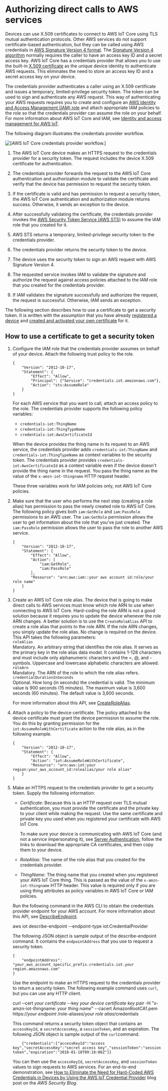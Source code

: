 # Authorizing direct calls to AWS services<a name="authorizing-direct-aws"></a>

Devices can use X\.509 certificates to connect to AWS IoT Core using TLS mutual authentication protocols\. Other AWS services do not support certificate\-based authentication, but they can be called using AWS credentials in [AWS Signature Version 4 format](https://docs.aws.amazon.com/general/latest/gr/signature-version-4.html)\. The [Signature Version 4 algorithm](https://docs.aws.amazon.com/AmazonS3/latest/API/sig-v4-authenticating-requests.html) normally requires the caller to have an access key ID and a secret access key\. AWS IoT Core has a credentials provider that allows you to use the built\-in [X\.509 certificate](x509-client-certs.html) as the unique device identity to authenticate AWS requests\. This eliminates the need to store an access key ID and a secret access key on your device\.

The credentials provider authenticates a caller using an X\.509 certificate and issues a temporary, limited\-privilege security token\. The token can be used to sign and authenticate any AWS request\. This way of authenticating your AWS requests requires you to create and configure an [AWS Identity and Access Management \(IAM\) role](https://docs.aws.amazon.com/IAM/latest/UserGuide/id_roles.html) and attach appropriate IAM policies to the role so that the credentials provider can assume the role on your behalf\. For more information about AWS IoT Core and IAM, see [Identity and access management for AWS IoT](security-iam.md)\.

The following diagram illustrates the credentials provider workflow\.

![\[AWS IoT Core credentials provider workflow.\]](http://docs.aws.amazon.com/iot/latest/developerguide/images/credentials-provider-diagram.png)

1. The AWS IoT Core device makes an HTTPS request to the credentials provider for a security token\. The request includes the device X\.509 certificate for authentication\.

1. The credentials provider forwards the request to the AWS IoT Core authentication and authorization module to validate the certificate and verify that the device has permission to request the security token\.

1. If the certificate is valid and has permission to request a security token, the AWS IoT Core authentication and authorization module returns success\. Otherwise, it sends an exception to the device\.

1. After successfully validating the certificate, the credentials provider invokes the [AWS Security Token Service \(AWS STS\)](https://docs.aws.amazon.com/STS/latest/APIReference/Welcome.html) to assume the IAM role that you created for it\.

1. AWS STS returns a temporary, limited\-privilege security token to the credentials provider\.

1. The credentials provider returns the security token to the device\.

1. The device uses the security token to sign an AWS request with AWS Signature Version 4\.

1. The requested service invokes IAM to validate the signature and authorize the request against access policies attached to the IAM role that you created for the credentials provider\.

1. If IAM validates the signature successfully and authorizes the request, the request is successful\. Otherwise, IAM sends an exception\.

The following section describes how to use a certificate to get a security token\. It is written with the assumption that you have already [registered a device](register-device.html) and [created and activated your own certificate](device-certs-your-own.html) for it\.

## How to use a certificate to get a security token<a name="authorizing-direct-aws.walkthrough"></a>

1. Configure the IAM role that the credentials provider assumes on behalf of your device\. Attach the following trust policy to the role\. 

   ```
   {
       "Version": "2012-10-17",
       "Statement": {
           "Effect": "Allow",
           "Principal": {"Service": "credentials.iot.amazonaws.com"},
           "Action": "sts:AssumeRole"
       }
   }
   ```

   For each AWS service that you want to call, attach an access policy to the role\. The credentials provider supports the following policy variables:
   + `credentials-iot:ThingName`
   + `credentials-iot:ThingTypeName`
   + `credentials-iot:AwsCertificateId`

   When the device provides the thing name in its request to an AWS service, the credentials provider adds `credentials-iot:ThingName` and `credentials-iot:ThingTypeName` as context variables to the security token\. The credentials provider provides `credentials-iot:AwsCertificateId` as a context variable even if the device doesn't provide the thing name in the request\. You pass the thing name as the value of the `x-amzn-iot-thingname` HTTP request header\.

   These three variables work for IAM policies only, not AWS IoT Core policies\.

1. Make sure that the user who performs the next step \(creating a role alias\) has permission to pass the newly created role to AWS IoT Core\. The following policy gives both `iam:GetRole` and `iam:PassRole` permissions to an AWS user\. The `iam:GetRole` permission allows the user to get information about the role that you've just created\. The `iam:PassRole` permission allows the user to pass the role to another AWS service\.

   ```
   {
       "Version": "2012-10-17",
       "Statement": {
           "Effect": "Allow",
           "Action": [
               "iam:GetRole",
               "iam:PassRole"
           ],
           "Resource": "arn:aws:iam::your aws account id:role/your role name"
       }
   }
   ```

1. Create an AWS IoT Core role alias\. The device that is going to make direct calls to AWS services must know which role ARN to use when connecting to AWS IoT Core\. Hard\-coding the role ARN is not a good solution because it requires you to update the device whenever the role ARN changes\. A better solution is to use the `CreateRoleAlias` API to create a role alias that points to the role ARN\. If the role ARN changes, you simply update the role alias\. No change is required on the device\. This API takes the following parameters:  
`roleAlias`  
Mandatory\. An arbitrary string that identifies the role alias\. It serves as the primary key in the role alias data model\. It contains 1\-128 characters and must include only alphanumeric characters and the =, @, and \- symbols\. Uppercase and lowercase alphabetic characters are allowed\.  
`roleArn`  
Mandatory\. The ARN of the role to which the role alias refers\.  
`credentialDurationInSeconds`  
Optional\. How long \(in seconds\) the credential is valid\. The minimum value is 900 seconds \(15 minutes\)\. The maximum value is 3,600 seconds \(60 minutes\)\. The default value is 3,600 seconds\.

   For more information about this API, see [CreateRoleAlias](https://docs.aws.amazon.com/iot/latest/apireference/API_CreateRoleAlias.html)\. 

1. Attach a policy to the device certificate\. The policy attached to the device certificate must grant the device permission to assume the role\. You do this by granting permission for the `iot:AssumeRoleWithCertificate` action to the role alias, as in the following example\.

   ```
   {
       "Version": "2012-10-17",
       "Statement": {
           "Effect": "Allow",
           "Action": "iot:AssumeRoleWithCertificate",
           "Resource": "arn:aws:iot:your region:your_aws_account_id:rolealias/your role alias"
       }
   }
   ```

1. Make an HTTPS request to the credentials provider to get a security token\. Supply the following information:
   + *Certificate*: Because this is an HTTP request over TLS mutual authentication, you must provide the certificate and the private key to your client while making the request\. Use the same certificate and private key you used when you registered your certificate with AWS IoT Core\.

     To make sure your device is communicating with AWS IoT Core \(and not a service impersonating it\), see [Server Authentication](x509-client-certs.html#server-authentication), follow the links to download the appropriate CA certificates, and then copy them to your device\.
   + *RoleAlias*: The name of the role alias that you created for the credentials provider\.
   + *ThingName*: The thing name that you created when you registered your AWS IoT Core thing\. This is passed as the value of the `x-amzn-iot-thingname` HTTP header\. This value is required only if you are using thing attributes as policy variables in AWS IoT Core or IAM policies\.

   Run the following command in the AWS CLI to obtain the credentials provider endpoint for your AWS account\. For more information about this API, see [DescribeEndpoint](https://docs.aws.amazon.com/iot/latest/apireference/API_DescribeEndpoint.html)\.

   aws iot describe\-endpoint \-\-endpoint\-type iot:CredentialProvider

   The following JSON object is sample output of the describe\-endpoint command\. It contains the `endpointAddress` that you use to request a security token\.

   ```
   {
       "endpointAddress": "your_aws_account_specific_prefix.credentials.iot.your region.amazonaws.com"
   }
   ```

   Use the endpoint to make an HTTPS request to the credentials provider to return a security token\. The following example command uses `curl`, but you can use any HTTP client\.

   curl ‐‐cert *your certificate* \-\-key *your device certificate key pair* \-H "x\-amzn\-iot\-thingname: *your thing name*" \-\-cacert AmazonRootCA1\.pem https://*your endpoint* /role\-aliases/*your role alias*/credentials

   This command returns a security token object that contains an `accessKeyId`, a `secretAccessKey`, a `sessionToken`, and an expiration\. The following JSON object is sample output of the `curl`command\.

   ```
       {"credentials":{"accessKeyId":"access key","secretAccessKey":"secret access key","sessionToken":"session token","expiration":"2018-01-18T09:18:06Z"}}
   ```

   You can then use the `accessKeyId`, `secretAccessKey`, and `sessionToken` values to sign requests to AWS services\. For an end\-to\-end demonstration, see [How to Eliminate the Need for Hard\-Coded AWS Credentials in Devices by Using the AWS IoT Credential Provider](https://aws.amazon.com/blogs/security/how-to-eliminate-the-need-for-hardcoded-aws-credentials-in-devices-by-using-the-aws-iot-credentials-provider/) blog post on the *AWS Security Blog*\.